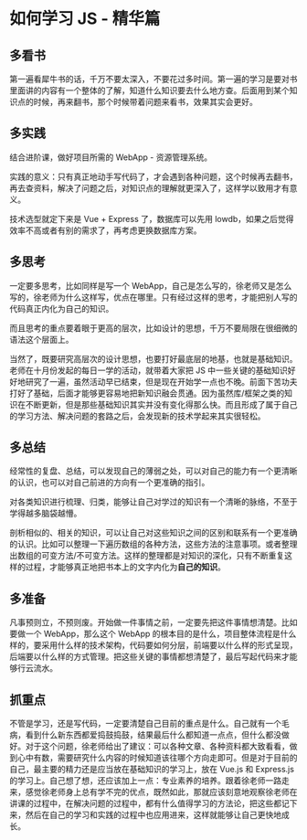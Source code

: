 # 如何学习 JS - 精华篇

## 多看书

第一遍看犀牛书的话，千万不要太深入，不要花过多时间。第一遍的学习是要对书里面讲的内容有一个整体的了解，知道什么知识要去什么地方查。后面用到某个知识点的时候，再来翻书，那个时候带着问题来看书，效果其实会更好。

## 多实践

结合进阶课，做好项目所需的 WebApp - 资源管理系统。

实践的意义：只有真正地动手写代码了，才会遇到各种问题，这个时候再去翻书，再去查资料，解决了问题之后，对知识点的理解就更深入了，这样学以致用才有意义。

技术选型就定下来是 Vue + Express 了，数据库可以先用 lowdb，如果之后觉得效率不高或者有别的需求了，再考虑更换数据库方案。

## 多思考

一定要多思考，比如同样是写一个 WebApp，自己是怎么写的，徐老师又是怎么写的，徐老师为什么这样写，优点在哪里。只有经过这样的思考，才能把别人写的代码真正内化为自己的知识。

而且思考的重点要着眼于更高的层次，比如设计的思想，千万不要局限在很细微的语法这个层面上。

当然了，既要研究高层次的设计思想，也要打好最底层的地基，也就是基础知识。老师在十月份发起的每日一学的活动，就带着大家把 JS 中一些关键的基础知识好好地研究了一遍，虽然活动早已结束，但是现在开始学一点也不晚。前面下苦功夫打好了基础，后面才能够更容易地把新知识融会贯通。因为虽然库/框架之类的知识在不断更新，但是那些基础知识其实并没有变化得那么快。而且形成了属于自己的学习方法、解决问题的套路之后，会发现新的技术学起来其实很轻松。

## 多总结

经常性的复盘、总结，可以发现自己的薄弱之处，可以对自己的能力有一个更清晰的认识，也可以对自己前进的方向有一个更准确的指引。

对各类知识进行梳理、归类，能够让自己对学过的知识有一个清晰的脉络，不至于学得越多脑袋越懵。

剖析相似的、相关的知识，可以让自己对这些知识之间的区别和联系有一个更准确的认识。比如可以整理一下遍历数组的各种方法，这些方法的注意事项。或者整理出数组的可变方法/不可变方法。这样的整理都是对知识的深化，只有不断重复这样的过程，才能够真正地把书本上的文字内化为**自己的知识**。

## 多准备

凡事预则立，不预则废。开始做一件事情之前，一定要先把这件事情想清楚。比如要做一个 WebApp，那么这个 WebApp 的根本目的是什么，项目整体流程是什么样的，要采用什么样的技术架构，代码要如何分层，前端要以什么样的形式呈现，后端要以什么样的方式管理。把这些关键的事情都想清楚了，最后写起代码来才能够行云流水。

## 抓重点

不管是学习，还是写代码，一定要清楚自己目前的重点是什么。自己就有一个毛病，看到什么新东西都爱捣鼓捣鼓，结果最后什么都知道一点点，但什么都没做好。对于这个问题，徐老师给出了建议：可以各种文章、各种资料都大致看看，做到心中有数，需要研究什么内容的时候知道该往哪个方向走即可。但是对于目前的自己，最主要的精力还是应当放在基础知识的学习上，放在 Vue.js 和 Express.js 的学习上。自己想了想，还应该加上一点：专业素养的培养。跟着徐老师一路走来，感觉徐老师身上总有学不完的优点，既然如此，那就应该刻意地观察徐老师在讲课的过程中，在解决问题的过程中，都有什么值得学习的方法论，把这些都记下来，然后在自己的学习和实践的过程中也应用进来，这样就能够让自己更快地成长。
